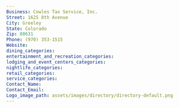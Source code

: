 ```yaml
---
Business: Cowles Tax Service, Inc.
Street: 1625 8th Avenue
City: Greeley
State: Colorado
Zip: 80631
Phone: (970) 353-1515
Website: 
dining_categories: 
entertainment_and_recreation_categories: 
lodging_and_event_centers_categories: 
nightlife_categories: 
retail_categories: 
service_categories: 
Contact_Name: 
Contact_Email: 
Logo_image_path: assets/images/directory/directory-default.png
---
```


